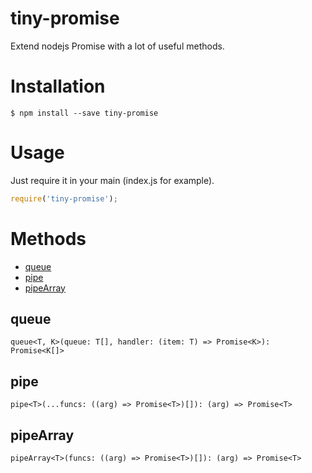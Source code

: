 # tiny-promise
Extend nodejs Promise with a lot of useful methods.
# Installation
`$ npm install --save tiny-promise`
# Usage
Just require it in your main (index.js for example).
```javascript
require('tiny-promise');
```
# Methods
- [queue](#queue)
- [pipe](#pipe)
- [pipeArray](#pipearray)
## queue
`queue<T, K>(queue: T[], handler: (item: T) => Promise<K>): Promise<K[]>` 
## pipe
`pipe<T>(...funcs: ((arg) => Promise<T>)[]): (arg) => Promise<T>`
## pipeArray
`pipeArray<T>(funcs: ((arg) => Promise<T>)[]): (arg) => Promise<T>`
